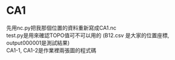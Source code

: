 # CA1
先用nc.py把我那個位置的資料重新寫成CA1.nc  
test.py是用來確認TOPO值可不可以用的 (B12.csv 是大家的位置座標, output000001是測試結果)  
CA1-1, CA1-2是作業裡兩張圖的程式碼
